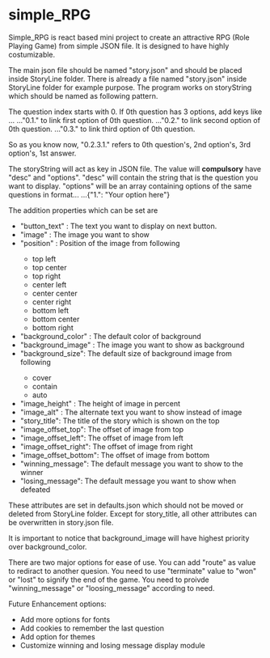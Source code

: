# simple_RPG

Simple_RPG is react based mini project to create an attractive RPG (Role Playing Game) from simple JSON file. It is designed to have highly costumizable. 

The main json file should be named "story.json" and should be placed inside StoryLine folder. 
There is already a file named "story.json" inside StoryLine folder for example purpose.
The program works on storyString which should be named as following pattern.

The question index starts with 0. 
If 0th question has 3 options, add keys like ...
 ..."0.1." to link first option of 0th question.
 ..."0.2." to link second option of 0th question.
 ..."0.3." to link third option of 0th question.

So as you know now, "0.2.3.1." refers to 0th question's, 2nd option's, 3rd option's, 1st answer.

The storyString will act as key in JSON file. 
The value will **compulsory** have "desc" and "options".
"desc" will contain the string that is the question you want to display.
"options" will be an array containing options of the same questions in format...
 ...{"1.": "Your option here"}

The addition properties which can be set are
<ul>
<li> "button_text" : The text you want to display on next button. </li>
<li> "image" : The image you want to show </li>
<li> "position" : Position of the image from following </li>
    <ul>
        <li> top left </li>
        <li> top center </li>
        <li> top right </li>
        <li> center left </li>
        <li> center center </li>
        <li> center right </li>
        <li> bottom left </li>
        <li> bottom center </li>
        <li> bottom right </li>
    </ul>
<li> "background_color" : The default color of background </li>
<li> "background_image" : The image you want to show as background </li>
<li> "background_size": The default size of background image from following </li>
    <ul>
        <li> cover </li>
        <li> contain </li>
        <li> auto </li>
    </ul>
<li> "image_height" : The height of image in percent </li>
<li> "image_alt" : The alternate text you want to show instead of image </li>
<li> "story_title": The title of the story which is shown on the top </li>
<li> "image_offset_top": The offset of image from top </li>
<li> "image_offset_left": The offset of image from left </li>
<li> "image_offset_right": The offset of image from right </li>
<li> "image_offset_bottom": The offset of image from bottom </li>
<li> "winning_message": The default message you want to show to the winner </li>
<li> "losing_message": The default message you want to show when defeated </li>
</ul>

These attributes are set in defaults.json which should not be moved or deleted from StoryLine folder. 
Except for story_title, all other attributes can be overwritten in story.json file.

It is important to notice that background_image will have highest priority over background_color.

There are two major options for ease of use.
You can add "route" as value to rediract to another quesion.
You need to use "terminate" value to "won" or "lost" to signify the end of the game.
You need to proivde "winning_message" or "loosing_message" according to need.

Future Enhancement options:
<ul>
    <li> Add more options for fonts </li>
    <li> Add cookies to remember the last question </li>
    <li> Add option for themes </li>
    <li> Customize winning and losing message display module </li>
</ul>